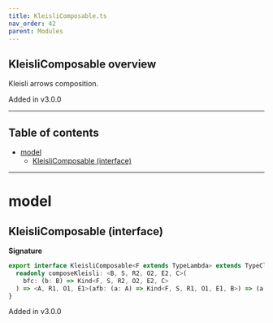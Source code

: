 ```yaml
---
title: KleisliComposable.ts
nav_order: 42
parent: Modules
---
```


## KleisliComposable overview

Kleisli arrows composition.

Added in v3.0.0

---

<h2 class="text-delta">Table of contents</h2>

- [model](#model)
  - [KleisliComposable (interface)](#kleislicomposable-interface)

---

# model

## KleisliComposable (interface)

**Signature**

```ts
export interface KleisliComposable<F extends TypeLambda> extends TypeClass<F> {
  readonly composeKleisli: <B, S, R2, O2, E2, C>(
    bfc: (b: B) => Kind<F, S, R2, O2, E2, C>
  ) => <A, R1, O1, E1>(afb: (a: A) => Kind<F, S, R1, O1, E1, B>) => (a: A) => Kind<F, S, R1 & R2, O1 | O2, E1 | E2, C>
}
```

Added in v3.0.0
